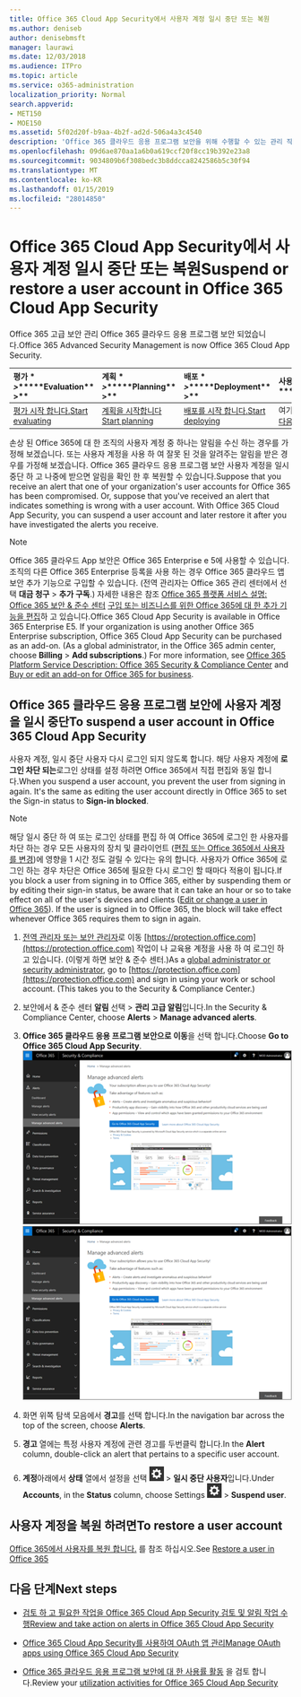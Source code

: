 ```yaml
---
title: Office 365 Cloud App Security에서 사용자 계정 일시 중단 또는 복원
ms.author: deniseb
author: denisebmsft
manager: laurawi
ms.date: 12/03/2018
ms.audience: ITPro
ms.topic: article
ms.service: o365-administration
localization_priority: Normal
search.appverid:
- MET150
- MOE150
ms.assetid: 5f02d20f-b9aa-4b2f-ad2d-506a4a3c4540
description: 'Office 365 클라우드 응용 프로그램 보안을 위해 수행할 수 있는 관리 작업은 일시 중단 또는 사용자 계정을 일시 수 있습니다. '
ms.openlocfilehash: 09d6ae870aa1a6b0a619ccf20f8cc19b392e23a8
ms.sourcegitcommit: 9034809b6f308bedc3b8ddcca8242586b5c30f94
ms.translationtype: MT
ms.contentlocale: ko-KR
ms.lasthandoff: 01/15/2019
ms.locfileid: "28014850"
---
```

# <a name="suspend-or-restore-a-user-account-in-office-365-cloud-app-security"></a><span data-ttu-id="6678d-103">Office 365 Cloud App Security에서 사용자 계정 일시 중단 또는 복원</span><span class="sxs-lookup"><span data-stu-id="6678d-103">Suspend or restore a user account in Office 365 Cloud App Security</span></span>

<span data-ttu-id="6678d-104">Office 365 고급 보안 관리 Office 365 클라우드 응용 프로그램 보안 되었습니다.</span><span class="sxs-lookup"><span data-stu-id="6678d-104">Office 365 Advanced Security Management is now Office 365 Cloud App Security.</span></span>
  
|<span data-ttu-id="6678d-105">평가 \* *\>*\*</span><span class="sxs-lookup"><span data-stu-id="6678d-105">\*\*\*\*Evaluation\*\* \>\*\*</span></span>|<span data-ttu-id="6678d-106">계획 \* *\>*\*</span><span class="sxs-lookup"><span data-stu-id="6678d-106">\*\*\*\*Planning\*\* \>\*\*</span></span>|<span data-ttu-id="6678d-107">배포 \* *\>*\*</span><span class="sxs-lookup"><span data-stu-id="6678d-107">\*\*\*\*Deployment\*\* \>\*\*</span></span>|<span data-ttu-id="6678d-108">사용률 \* \* \*</span><span class="sxs-lookup"><span data-stu-id="6678d-108">\*\*\*\*Utilization\*\*\*\*</span></span>|
|:-----|:-----|:-----|:-----|
|[<span data-ttu-id="6678d-109">평가 시작 합니다.</span><span class="sxs-lookup"><span data-stu-id="6678d-109">Start evaluating</span></span>](office-365-cas-overview.md) <br/> |[<span data-ttu-id="6678d-110">계획을 시작합니다</span><span class="sxs-lookup"><span data-stu-id="6678d-110">Start planning</span></span>](get-ready-for-office-365-cas.md) <br/> |[<span data-ttu-id="6678d-111">배포를 시작 합니다.</span><span class="sxs-lookup"><span data-stu-id="6678d-111">Start deploying</span></span>](turn-on-office-365-cas.md) <br/> |<span data-ttu-id="6678d-112">여기는!</span><span class="sxs-lookup"><span data-stu-id="6678d-112">You are here!</span></span>  <br/> [<span data-ttu-id="6678d-113">다음 단계</span><span class="sxs-lookup"><span data-stu-id="6678d-113">Next steps</span></span>](suspend-or-restore-an-account-in-ocas.md#nextsteps) <br/> |
   
<span data-ttu-id="6678d-p101">손상 된 Office 365에 대 한 조직의 사용자 계정 중 하나는 알림을 수신 하는 경우를 가정해 보겠습니다. 또는 사용자 계정을 사용 하 여 잘못 된 것을 알려주는 알림을 받은 경우를 가정해 보겠습니다. Office 365 클라우드 응용 프로그램 보안 사용자 계정을 일시 중단 하 고 나중에 받으면 알림을 확인 한 후 복원할 수 있습니다.</span><span class="sxs-lookup"><span data-stu-id="6678d-p101">Suppose that you receive an alert that one of your organization's user accounts for Office 365 has been compromised. Or, suppose that you've received an alert that indicates something is wrong with a user account. With Office 365 Cloud App Security, you can suspend a user account and later restore it after you have investigated the alerts you receive.</span></span>
  
> [!NOTE]
> <span data-ttu-id="6678d-p102">Office 365 클라우드 App 보안은 Office 365 Enterprise e 5에 사용할 수 있습니다. 조직의 다른 Office 365 Enterprise 등록을 사용 하는 경우 Office 365 클라우드 앱 보안 추가 기능으로 구입할 수 있습니다. (전역 관리자는 Office 365 관리 센터에서 선택 **대금 청구** \> **추가 구독**.) 자세한 내용은 참조 [Office 365 플랫폼 서비스 설명: Office 365 보안 &amp; 준수 센터](https://technet.microsoft.com/en-us/library/dn933793.aspx) [구입 또는 비즈니스를 위한 Office 365에 대 한 추가 기능을 편집](https://support.office.com/article/4e7b57d6-b93b-457d-aecd-0ea58bff07a6)하 고 있습니다.</span><span class="sxs-lookup"><span data-stu-id="6678d-p102">Office 365 Cloud App Security is available in Office 365 Enterprise E5. If your organization is using another Office 365 Enterprise subscription, Office 365 Cloud App Security can be purchased as an add-on. (As a global administrator, in the Office 365 admin center, choose **Billing** \> **Add subscriptions**.) For more information, see [Office 365 Platform Service Description: Office 365 Security &amp; Compliance Center](https://technet.microsoft.com/en-us/library/dn933793.aspx) and [Buy or edit an add-on for Office 365 for business](https://support.office.com/article/4e7b57d6-b93b-457d-aecd-0ea58bff07a6).</span></span> 
  
## <a name="to-suspend-a-user-account-in-office-365-cloud-app-security"></a><span data-ttu-id="6678d-120">Office 365 클라우드 응용 프로그램 보안에 사용자 계정을 일시 중단</span><span class="sxs-lookup"><span data-stu-id="6678d-120">To suspend a user account in Office 365 Cloud App Security</span></span>

<span data-ttu-id="6678d-p103">사용자 계정, 일시 중단 사용자 다시 로그인 되지 않도록 합니다. 해당 사용자 계정에 **로그인 차단 되는**로그인 상태를 설정 하려면 Office 365에서 직접 편집와 동일 합니다.</span><span class="sxs-lookup"><span data-stu-id="6678d-p103">When you suspend a user account, you prevent the user from signing in again. It's the same as editing the user account directly in Office 365 to set the Sign-in status to **Sign-in blocked**.</span></span>
  
> [!NOTE]
> <span data-ttu-id="6678d-p104">해당 일시 중단 하 여 또는 로그인 상태를 편집 하 여 Office 365에 로그인 한 사용자를 차단 하는 경우 모든 사용자의 장치 및 클라이언트 ([편집 또는 Office 365에서 사용자를 변경](https://support.office.com/article/42BB3F17-8F9D-4182-B434-5F1C8024E614#SingleUserPreview))에 영향을 1 시간 정도 걸릴 수 있다는 유의 합니다. 사용자가 Office 365에 로그인 하는 경우 차단은 Office 365에 필요한 다시 로그인 할 때마다 적용이 됩니다.</span><span class="sxs-lookup"><span data-stu-id="6678d-p104">If you block a user from signing in to Office 365, either by suspending them or by editing their sign-in status, be aware that it can take an hour or so to take effect on all of the user's devices and clients ([Edit or change a user in Office 365](https://support.office.com/article/42BB3F17-8F9D-4182-B434-5F1C8024E614#SingleUserPreview)). If the user is signed in to Office 365, the block will take effect whenever Office 365 requires them to sign in again.</span></span> 
  
1. <span data-ttu-id="6678d-p105">[전역 관리자 또는 보안 관리자](permissions-in-the-security-and-compliance-center.md)로 이동 [https://protection.office.com](https://protection.office.com) 작업이 나 교육용 계정을 사용 하 여 로그인 하 고 있습니다. (이렇게 하면 보안 &amp; 준수 센터.)</span><span class="sxs-lookup"><span data-stu-id="6678d-p105">As a [global administrator or security administrator](permissions-in-the-security-and-compliance-center.md), go to [https://protection.office.com](https://protection.office.com) and sign in using your work or school account. (This takes you to the Security &amp; Compliance Center.)</span></span> 
    
2. <span data-ttu-id="6678d-127">보안에서 &amp; 준수 센터 **알림** 선택 \> **관리 고급 알림**입니다.</span><span class="sxs-lookup"><span data-stu-id="6678d-127">In the Security &amp; Compliance Center, choose **Alerts** \> **Manage advanced alerts**.</span></span>
    
3. <span data-ttu-id="6678d-128">**Office 365 클라우드 응용 프로그램 보안으로 이동**을 선택 합니다.</span><span class="sxs-lookup"><span data-stu-id="6678d-128">Choose **Go to Office 365 Cloud App Security**.</span></span><br><span data-ttu-id="6678d-129">![보안에서 &amp; 준수 센터 Office 365 클라우드 앱 보안으로 이동 하려면 고급 알림 관리를 선택 합니다.](media/958632d4-03e3-4ade-8e22-d5509db6fca7.png)</span><span class="sxs-lookup"><span data-stu-id="6678d-129">![In the Security &amp; Compliance Center, choose Manage Advanced Alerts to go to Office 365 Cloud App Security](media/958632d4-03e3-4ade-8e22-d5509db6fca7.png)</span></span><br>
  
4. <span data-ttu-id="6678d-130">화면 위쪽 탐색 모음에서 **경고**를 선택 합니다.</span><span class="sxs-lookup"><span data-stu-id="6678d-130">In the navigation bar across the top of the screen, choose **Alerts**.</span></span>
    
5. <span data-ttu-id="6678d-131">**경고** 열에는 특정 사용자 계정에 관련 경고를 두번클릭 합니다.</span><span class="sxs-lookup"><span data-stu-id="6678d-131">In the **Alert** column, double-click an alert that pertains to a specific user account.</span></span> 
    
6. <span data-ttu-id="6678d-132">**계정**아래에서 **상태** 열에서 설정을 선택 ![설정 아이콘](media/e01b75cc-b28f-4b83-8f86-b1b13dc27ab2.png) \> **일시 중단 사용자**입니다.</span><span class="sxs-lookup"><span data-stu-id="6678d-132">Under **Accounts**, in the **Status** column, choose Settings ![settings icon](media/e01b75cc-b28f-4b83-8f86-b1b13dc27ab2.png) \> **Suspend user**.</span></span>
    
## <a name="to-restore-a-user-account"></a><span data-ttu-id="6678d-133">사용자 계정을 복원 하려면</span><span class="sxs-lookup"><span data-stu-id="6678d-133">To restore a user account</span></span>

<span data-ttu-id="6678d-134">[Office 365에서 사용자를 복원 합니다.](https://support.office.com/article/2c261e42-5dd1-48b0-845f-2a016d29cfc1) 를 참조 하십시오.</span><span class="sxs-lookup"><span data-stu-id="6678d-134">See [Restore a user in Office 365](https://support.office.com/article/2c261e42-5dd1-48b0-845f-2a016d29cfc1)</span></span>
  
## <a name="next-steps"></a><span data-ttu-id="6678d-135">다음 단계</span><span class="sxs-lookup"><span data-stu-id="6678d-135">Next steps</span></span>

- [<span data-ttu-id="6678d-136">검토 하 고 필요한 작업을 Office 365 Cloud App Security 검토 및 알림 작업 수행</span><span class="sxs-lookup"><span data-stu-id="6678d-136">Review and take action on alerts in Office 365 Cloud App Security</span></span>](review-office-365-cas-alerts.md)
    
- [<span data-ttu-id="6678d-137">Office 365 Cloud App Security를 사용하여 OAuth 앱 관리</span><span class="sxs-lookup"><span data-stu-id="6678d-137">Manage OAuth apps using Office 365 Cloud App Security</span></span>](manage-app-permissions-in-ocas.md)
    
- <span data-ttu-id="6678d-138">[Office 365 클라우드 응용 프로그램 보안에 대 한 사용률 활동](utilization-activities-for-ocas.md) 을 검토 합니다.</span><span class="sxs-lookup"><span data-stu-id="6678d-138">Review your [utilization activities for Office 365 Cloud App Security](utilization-activities-for-ocas.md)</span></span>
    

